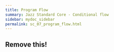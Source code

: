 ```yaml
---
title: Program Flow
summary: Jazz Standard Core - Conditional flow
sidebar: mydoc_sidebar
permalink: sc_07_program_flow.html
---
```



## Remove this!
